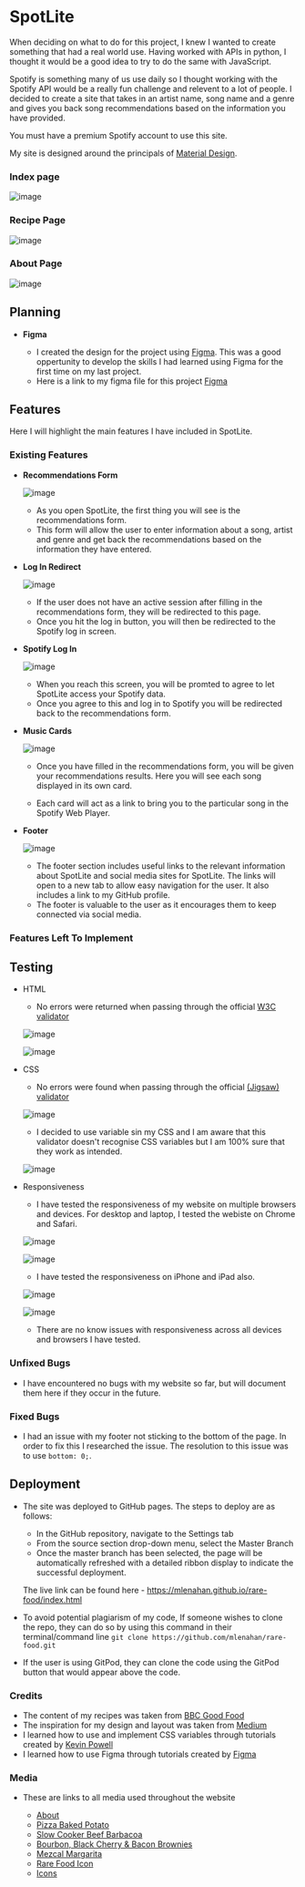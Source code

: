 # SpotLite

When deciding on what to do for this project, I knew I wanted to create something that had a real world use. Having worked with APIs in python, I thought it would be a good idea to try to do the same with JavaScript.

Spotify is something many of us use daily so I thought working with the Spotify API would be a really fun challenge and relevent to a lot of people. I decided to create a site that takes in an artist name, song name and a genre and gives you back song recommendations based on the information you have provided.

You must have a premium Spotify account to use this site.

My site is designed around the principals of [Material Design](https://material.io/design). 

### Index page 
![image](readme-screenshots/index-am-i-responsive.png) 

### Recipe Page
![image](readme-screenshots/recipe-am-i-responsive.png)

### About Page
![image](readme-screenshots/about-am-i-responsive.png)

## Planning

- __Figma__

    - I created the design for the project using [Figma](https://www.figma.com/). This was a good oppertunity to develop the skills I had learned using Figma for the first time on my last project.
    - Here is a link to my figma file for this project [Figma](https://www.figma.com/file/hRjRB7sUTKK0itIYNlGBlH/SpotLite?node-id=0%3A1)

## Features

Here I will highlight the main features I have included in SpotLite.

### Existing Features

- __Recommendations Form__
    
    ![image](readme-screenshots/recommendationsform.png)

    - As you open SpotLite, the first thing you will see is the recommendations form.
    - This form will allow the user to enter information about a song, artist and genre and get back the recommendations based on the information they have entered. 

- __Log In Redirect__

    ![image](readme-screenshots/loginredirect.png)

    - If the user does not have an active session after filling in the recommendations form, they will be redirected to this page.
    - Once you hit the log in button, you will then be redirected to the Spotify log in screen.

- __Spotify Log In__
    
    ![image](readme-screenshots/spotifylogin.png)

    - When you reach this screen, you will be promted to agree to let SpotLite access your Spotify data. 
    - Once you agree to this and log in to Spotify you will be redirected back to the recommendations form.

- __Music Cards__
    
    ![image](readme-screenshots/musiccards.png)

    - Once you have filled in the recommendations form, you will be given your recommendations results. Here you will see each song displayed in its own card.

    - Each card will act as a link to bring you to the particular song in the Spotify Web Player.

- __Footer__
    
    ![image](readme-screenshots/footer.png)

    - The footer section includes useful links to the relevant information about SpotLite and social media sites for SpotLite. The links will open to a new tab to allow easy navigation for the user. It also includes a link to my GitHub profile.
    - The footer is valuable to the user as it encourages them to keep connected via social media.


### Features Left To Implement



## Testing

- HTML
  - No errors were returned when passing through the official [W3C validator](https://validator.w3.org/)
  
  ![image](readme-screenshots/index-validation-html.png)

  ![image](readme-screenshots/login-validation-html.png)

- CSS
  - No errors were found when passing through the official [(Jigsaw) validator](https://jigsaw.w3.org/css-validator/)
  
  ![image](readme-screenshots/css-validation.png)

  - I decided to use variable sin my CSS and I am aware that this validator doesn't recognise CSS variables but I am 100% sure that they work as intended.
  
  ![image](readme-screenshots/variable-warnings.png)

- Responsiveness
    - I have tested the responsiveness of my website on multiple browsers and devices. For desktop and laptop, I tested the webiste on Chrome and Safari.

    ![image](readme-screenshots/chrome.png)

    ![image](readme-screenshots/safari.png)

    - I have tested the responsiveness on iPhone and iPad also.

    ![image](readme-screenshots/ipad.jpg)

    ![image](readme-screenshots/iphone.png)

    - There are no know issues with responsiveness across all devices and browsers I have tested.

### Unfixed Bugs

- I have encountered no bugs with my website so far, but will document them here if they occur in the future.

### Fixed Bugs

- I had an issue with my footer not sticking to the bottom of the page. In order to fix this I researched the issue. The resolution to this issue was to use ```bottom: 0;```.

## Deployment

- The site was deployed to GitHub pages. The steps to deploy are as follows: 
  - In the GitHub repository, navigate to the Settings tab 
  - From the source section drop-down menu, select the Master Branch
  - Once the master branch has been selected, the page will be automatically refreshed with a detailed ribbon display to indicate the successful deployment.

  The live link can be found here - https://mlenahan.github.io/rare-food/index.html

- To avoid potential plagiarism of my code, If someone wishes to clone the repo, they can do so by using this command in their terminal/command line ```git clone https://github.com/mlenahan/rare-food.git```
- If the user is using GitPod, they can clone the code using the GitPod button that would appear above the code.

### Credits

- The content of my recipes was taken from [BBC Good Food](https://www.bbcgoodfood.com/)
- The inspiration for my design and layout was taken from [Medium](https://medium.com/)
- I learned how to use and implement CSS variables through tutorials created by [Kevin Powell](https://www.youtube.com/kepowob)
- I learned how to use Figma through tutorials created by [Figma](https://www.youtube.com/channel/UCQsVmhSa4X-G3lHlUtejzLA)

### Media

- These are links to all media used throughout the website

    - [About](https://images.immediate.co.uk/production/volatile/sites/30/2021/06/About_GF_v3-408d02b.jpg?quality=90&lb=620,413&background=white)
    - [Pizza Baked Potato](https://www.google.com/url?sa=i&url=http%3A%2F%2Fwww.seasaltwithfood.com%2F2012%2F01%2Fbaked-potato-skins-pepperoni-pizza.html&psig=AOvVaw16Kenk2rwvTzAvjJyAKYzS&ust=1628347980267000&source=images&cd=vfe&ved=0CAsQjRxqFwoTCKiu_IzTnPICFQAAAAAdAAAAABAE)
    - [Slow Cooker Beef Barbacoa](https://i2.wp.com/www.downshiftology.com/wp-content/uploads/2021/02/Barbacoa-Tacos-3.jpg)
    - [Bourbon, Black Cherry & Bacon Brownies](https://unsplash.com/photos/5z1a_EsYs40)
    - [Mezcal Margarita](https://unsplash.com/photos/uE-BD8_Cx18)
    - [Rare Food Icon](https://hatchful.shopify.com/)
    - [Icons](https://fontawesome.com/)
